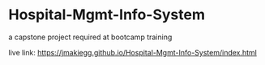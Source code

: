 # Hospital-Mgmt-Info-System
a capstone project required at bootcamp training 

live link: https://jmakiegg.github.io/Hospital-Mgmt-Info-System/index.html
